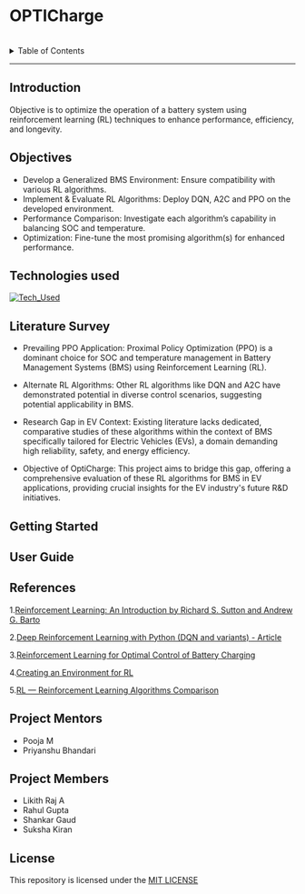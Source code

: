 # OPTICharge

<br>
<details>
  <summary>Table of Contents</summary>
    <ol>
        <li>
            <a href="#introduction">Introduction</a>
            <ul>
                <li><a href="#technologies-used">Technologies Used</a></li>
            </ul>
        </li>
        <li><a href="#literature-survey">Literature Survey</a>
        </li>
        <li><a href="#getting-started">Getting Started</a>
        </li>
        <li><a href="#user-guide">User Guide</a>
        </li>
        <li><a href="#references">References</a> 
        </li>
        <li><a href="#project-mentors">Project Mentors</a></li>
        </li>
        <li><a href="#project-members">Project Members</a></li>
        </li> 
        <li><a href="#license">License</a></li>
        </li> 
    </ol>
</details>

<hr>

## Introduction
Objective is to optimize the operation of a battery system using reinforcement learning (RL) techniques to enhance performance, efficiency, and longevity.

## Objectives
* Develop a Generalized BMS Environment: Ensure compatibility with various RL algorithms.
* Implement & Evaluate RL Algorithms: Deploy DQN, A2C and PPO on the developed environment.
* Performance Comparison: Investigate each algorithm’s capability in balancing SOC and temperature.
* Optimization: Fine-tune the most promising algorithm(s) for enhanced performance.

## Technologies used
[![Tech_Used](https://skills.thijs.gg/icons?i=py)](https://skills.thijs.gg)

## Literature Survey
* Prevailing PPO Application: Proximal Policy Optimization (PPO) is a dominant choice for SOC and temperature management in Battery Management Systems (BMS) using Reinforcement Learning (RL).

* Alternate RL Algorithms: Other RL algorithms like DQN and A2C have demonstrated potential in diverse control scenarios, suggesting potential applicability in BMS.

* Research Gap in EV Context: Existing literature lacks dedicated, comparative studies of these algorithms within the context of BMS specifically tailored for Electric Vehicles (EVs), a domain demanding high reliability, safety, and energy efficiency.

* Objective of OptiCharge: This project aims to bridge this gap, offering a comprehensive evaluation of these RL algorithms for BMS in EV applications, providing crucial insights for the EV industry's future R&D initiatives.

## Getting Started


## User Guide


## References
1.[Reinforcement Learning: An Introduction by Richard S. Sutton and Andrew G. Barto](http://incompleteideas.net/book/RLbook2020.pdf)

2.[Deep Reinforcement Learning with Python (DQN and variants) - Article](https://towardsdatascience.com/deep-reinforcement-learning-build-a-deep-q-network-dqn-to-play-cartpole-with-tensorflow-2-and-gym-8e105744b998)

3.[Reinforcement Learning for Optimal Control of Battery Charging](https://ieeexplore.ieee.org/document/10202845/footnotes#footnotes)

4.[Creating an Environment for RL](https://towardsdatascience.com/create-your-own-reinforcement-learning-environment-beb12f4151ef)

5.[RL — Reinforcement Learning Algorithms Comparison](https://jonathan-hui.medium.com/rl-reinforcement-learning-algorithms-comparison-76df90f180cf)


## Project Mentors
* Pooja M
* Priyanshu Bhandari
## Project Members
* Likith Raj A
* Rahul Gupta
* Shankar Gaud
* Suksha Kiran
  
## License
This repository is licensed under the [MIT LICENSE](https://github.com/IEEE-NITK/OPTICharge/blob/main/LICENSE)



